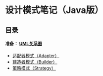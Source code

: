 # 设计模式笔记（Java版）
## 目录
#### 准备： [UML关系图](aritcals/uml_relationship.md)
 - [适配器模式（Adapter）]()
 - [建造者模式（Builder）]()
 - [策略模式（Strategy）]()
